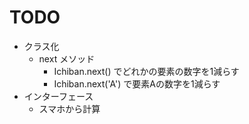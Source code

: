 # TODO
* クラス化
    * next メソッド
        * Ichiban.next() でどれかの要素の数字を1減らす
        * Ichiban.next('A') で要素Aの数字を1減らす
* インターフェース
    * スマホから計算
